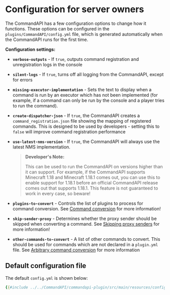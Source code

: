 # Configuration for server owners

The CommandAPI has a few configuration options to change how it functions. These options can be configured in the `plugins/CommandAPI/config.yml` file, which is generated automatically when the CommandAPI runs for the first time.

**Configuration settings:**

- **`verbose-outputs`** - If `true`, outputs command registration and unregistration logs in the console


- **`silent-logs`** - If `true`, turns off all logging from the CommandAPI, except for errors


- **`missing-executor-implementation`** - Sets the text to display when a command is run by an executor which has not been implemented (for example, if a command can only be run by the console and a player tries to run the command).


- **`create-dispatcher-json`** - If `true`, the CommandAPI creates a `command_registration.json` file showing the mapping of registered commands. This is designed to be used by developers - setting this to `false` will improve command registration performance


- **`use-latest-nms-version`** - If `true`, the CommandAPI will always use the latest NMS implementation.

  > **Developer's Note:**
  >
  > This can be used to run the CommandAPI on versions higher than it can support. For example, if the CommandAPI supports Minecraft 1.18 and Minecraft 1.18.1 comes out, you can use this to enable support for 1.18.1 before an official CommandAPI release comes out that supports 1.18.1. This feature is not guaranteed to work in every case, so beware!


- **`plugins-to-convert`** - Controls the list of plugins to process for command conversion. See [Command conversion](./conversionforowners.md) for more information!


- **`skip-sender-proxy`** - Determines whether the proxy sender should be skipped when converting a command. See [Skipping proxy senders](./skippingproxysenders.md) for more information!


- **`other-commands-to-convert`** - A list of other commands to convert. This should be used for commands which are not declared in a `plugin.yml` file. See [Arbitrary command conversion](./conversionforownerssingle.md#arbitrary-command-conversion) for more information

## Default configuration file

The default `config.yml` is shown below:

```yaml
{{#include ../../CommandAPI/commandapi-plugin/src/main/resources/config.yml}}
```